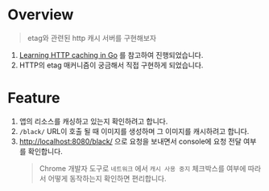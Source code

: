 # Overview

> etag와 관련된 http 캐시 서버를 구현해보자

1. [Learning HTTP caching in Go](https://www.sanarias.com/blog/115LearningHTTPcachinginGo) 를 참고하여 진행되었습니다.
1. HTTP의 etag 매커니즘이 궁금해서 직접 구현하게 되었습니다.

# Feature

1. 앱의 리소스를 캐싱하고 있는지 확인하려고 합니다.
1. `/black/` URL이 호출 될 때 이미지를 생성하며 그 이미지를 캐시하려고 합니다.
1. [http://localhost:8080/black/](http://localhost:8080/black/) 으로 요청을 보내면서 console에 요청 전달 여부를 확인합니다.
   > Chrome 개발자 도구로 `네트워크` 에서 `캐시 사용 중지` 체크박스를 여부에 따라서 어떻게 동작하는지 확인하면 편리합니다.
